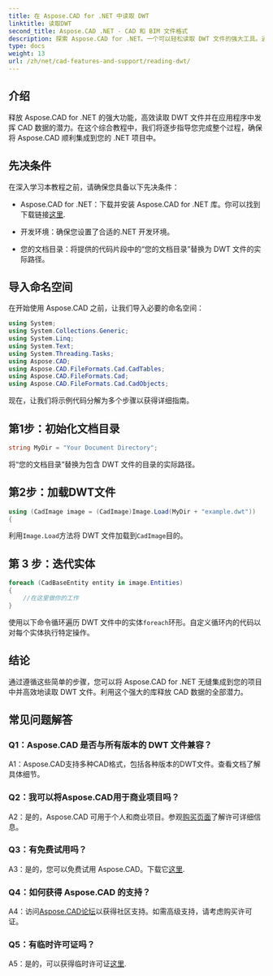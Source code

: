 ```yaml
---
title: 在 Aspose.CAD for .NET 中读取 DWT
linktitle: 读取DWT
second_title: Aspose.CAD .NET - CAD 和 BIM 文件格式
description: 探索 Aspose.CAD for .NET。一个可以轻松读取 DWT 文件的强大工具。通过我们用户友好的教程增强您的 CAD 数据集成。
type: docs
weight: 13
url: /zh/net/cad-features-and-support/reading-dwt/
---
```

## 介绍

释放 Aspose.CAD for .NET 的强大功能，高效读取 DWT 文件并在应用程序中发挥 CAD 数据的潜力。在这个综合教程中，我们将逐步指导您完成整个过程，确保将 Aspose.CAD 顺利集成到您的 .NET 项目中。

## 先决条件

在深入学习本教程之前，请确保您具备以下先决条件：

-  Aspose.CAD for .NET：下载并安装 Aspose.CAD for .NET 库。你可以找到下载链接[这里](https://releases.aspose.com/cad/net/).

- 开发环境：确保您设置了合适的.NET 开发环境。

- 您的文档目录：将提供的代码片段中的“您的文档目录”替换为 DWT 文件的实际路径。

## 导入命名空间

在开始使用 Aspose.CAD 之前，让我们导入必要的命名空间：

```csharp
using System;
using System.Collections.Generic;
using System.Linq;
using System.Text;
using System.Threading.Tasks;
using Aspose.CAD;
using Aspose.CAD.FileFormats.Cad.CadTables;
using Aspose.CAD.FileFormats.Cad;
using Aspose.CAD.FileFormats.Cad.CadObjects;
```

现在，让我们将示例代码分解为多个步骤以获得详细指南。

## 第1步：初始化文档目录

```csharp
string MyDir = "Your Document Directory";
```

将“您的文档目录”替换为包含 DWT 文件的目录的实际路径。

## 第2步：加载DWT文件

```csharp
using (CadImage image = (CadImage)Image.Load(MyDir + "example.dwt"))
{
```

利用`Image.Load`方法将 DWT 文件加载到`CadImage`目的。

## 第 3 步：迭代实体

```csharp
foreach (CadBaseEntity entity in image.Entities)
{
    //在这里做你的工作
}
```

使用以下命令循环遍历 DWT 文件中的实体`foreach`环形。自定义循环内的代码以对每个实体执行特定操作。

## 结论

通过遵循这些简单的步骤，您可以将 Aspose.CAD for .NET 无缝集成到您的项目中并高效地读取 DWT 文件。利用这个强大的库释放 CAD 数据的全部潜力。

## 常见问题解答

### Q1：Aspose.CAD 是否与所有版本的 DWT 文件兼容？

A1：Aspose.CAD支持多种CAD格式，包括各种版本的DWT文件。查看文档了解具体细节。

### Q2：我可以将Aspose.CAD用于商业项目吗？

 A2：是的，Aspose.CAD 可用于个人和商业项目。参观[购买页面](https://purchase.aspose.com/buy)了解许可详细信息。

### Q3：有免费试用吗？

A3：是的，您可以免费试用 Aspose.CAD。下载它[这里](https://releases.aspose.com/).

### Q4：如何获得 Aspose.CAD 的支持？

 A4：访问[Aspose.CAD论坛](https://forum.aspose.com/c/cad/19)以获得社区支持。如需高级支持，请考虑购买许可证。

### Q5：有临时许可证吗？

 A5：是的，可以获得临时许可证[这里](https://purchase.aspose.com/temporary-license/).